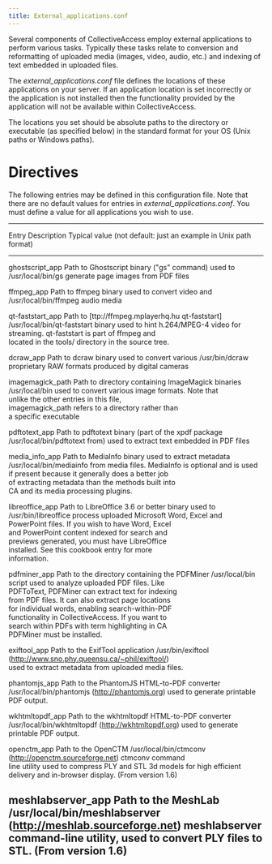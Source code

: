 ```yaml
---
title: External_applications.conf
---
```


Several components of CollectiveAccess employ external applications to
perform various tasks. Typically these tasks relate to conversion and
reformatting of uploaded media (images, video, audio, etc.) and indexing
of text embedded in uploaded files.

The *external_applications.conf* file defines the locations of these
applications on your server. If an application location is set
incorrectly or the application is not installed then the functionality
provided by the application will not be available within
CollectiveAccess.

The locations you set should be absolute paths to the directory or
executable (as specified below) in the standard format for your OS (Unix
paths or Windows paths).

# Directives

The following entries may be defined in this configuration file. Note
that there are no default values for entries in
*external_applications.conf*. You must define a value for all
applications you wish to use.

  ------------------------------------------------------------------------------------------------------
  Entry               Description                                         Typical value (not default:
                                                                          just an example in Unix path
                                                                          format)
  ------------------- --------------------------------------------------- ------------------------------
  ghostscript_app     Path to Ghostscript binary (\"gs\" command) used to /usr/local/bin/gs
                      generate page images from PDF files                 

  ffmpeg_app          Path to ffmpeg binary used to convert video and     /usr/local/bin/ffmpeg
                      audio media                                         

  qt-faststart_app    Path to \[ttp://ffmpeg.mplayerhq.hu qt-faststart\]  /usr/local/bin/qt-faststart
                      binary used to hint h.264/MPEG-4 video for          
                      streaming. qt-faststart is part of ffmpeg and       
                      located in the tools/ directory in the source tree. 

  dcraw_app           Path to dcraw binary used to convert various        /usr/bin/dcraw
                      proprietary RAW formats produced by digital cameras 

  imagemagick_path    Path to directory containing ImageMagick binaries   /usr/local/bin
                      used to convert various image formats. Note that    
                      unlike the other entries in this file,              
                      imagemagick_path refers to a directory rather than  
                      a specific executable                               

  pdftotext_app       Path to pdftotext binary (part of the xpdf package  /usr/local/bin/pdftotext
                      from) used to extract text embedded in PDF files    

  media_info_app      Path to MediaInfo binary used to extract metadata   /usr/local/bin/mediainfo
                      from media files. MediaInfo is optional and is used 
                      if present because it generally does a better job   
                      of extracting metadata than the methods built into  
                      CA and its media processing plugins.                

  libreoffice_app     Path to LibreOffice 3.6 or better binary used to    /usr/bin/libreoffice
                      process uploaded Microsoft Word, Excel and          
                      PowerPoint files. If you wish to have Word, Excel   
                      and PowerPoint content indexed for search and       
                      previews generated, you must have LibreOffice       
                      installed. See this cookbook entry for more         
                      information.                                        

  pdfminer_app        Path to the directory containing the PDFMiner       /usr/local/bin
                      script used to analyze uploaded PDF files. Like     
                      PDFToText, PDFMiner can extract text for indexing   
                      from PDF files. It can also extract page locations  
                      for individual words, enabling search-within-PDF    
                      functionality in CollectiveAccess. If you want to   
                      search within PDFs with term highlighting in CA     
                      PDFMiner must be installed.                         

  exiftool_app        Path to the ExifTool application                    /usr/bin/exiftool
                      (http://www.sno.phy.queensu.ca/~phil/exiftool/)   
                      used to extract metadata from uploaded media files. 

  phantomjs_app       Path to the PhantomJS HTML-to-PDF converter         /usr/local/bin/phantomjs
                      (http://phantomjs.org) used to generate printable 
                      PDF output.                                         

  wkhtmltopdf_app     Path to the wkhtmltopdf HTML-to-PDF converter       /usr/local/bin/wkhtmltopdf
                      (http://wkhtmltopdf.org) used to generate         
                      printable PDF output.                               

  openctm_app         Path to the OpenCTM                                 /usr/local/bin/ctmconv
                      (http://openctm.sourceforge.net) ctmconv command  
                      line utility used to compress PLY and STL 3d models 
                      for high efficient delivery and in-browser display. 
                      (From version 1.6)                                  

  meshlabserver_app   Path to the MeshLab                                 /usr/local/bin/meshlabserver
                      (http://meshlab.sourceforge.net) meshlabserver    
                      command-line utility, used to convert PLY files to  
                      STL. (From version 1.6)                             
  ------------------------------------------------------------------------------------------------------
